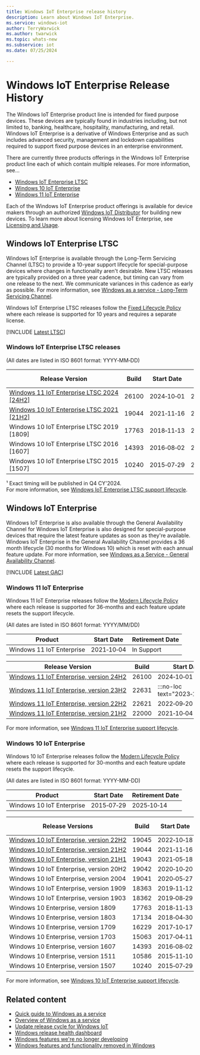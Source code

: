 ```yaml
---
title: Windows IoT Enterprise release history
description: Learn about Windows IoT Enterprise.
ms.service: windows-iot
author: TerryWarwick
ms.author: twarwick
ms.topic: whats-new
ms.subservice: iot
ms.date: 07/25/2024

---
```


# Windows IoT Enterprise Release History

The Windows IoT Enterprise product line is intended for fixed purpose devices. These devices are typically found in industries including, but not limited to, banking, healthcare, hospitality, manufacturing, and retail. Windows IoT Enterprise is a derivative of Windows Enterprise and as such includes advanced security, management and lockdown capabilities required to support fixed purpose devices in an enterprise environment.  

There are currently three products offerings in the Windows IoT Enterprise product line each of which contain multiple releases. For more information, see...

- [Windows IoT Enterprise LTSC](#windows-iot-enterprise-ltsc)
- [Windows 10 IoT Enterprise](#windows-10-iot-enterprise)
- [Windows 11 IoT Enterprise](#windows-11-iot-enterprise)

Each of the Windows IoT Enterprise product offerings is available for device makers through an authorized [Windows IoT Distributor](https://aka.ms/IoTDistributorList) for building new devices.  To learn more about licensing Windows IoT Enterprise, see [Licensing and Usage](/windows/iot/iot-enterprise/commercialization/licensing).

## Windows IoT Enterprise LTSC

Windows IoT Enterprise is available through the Long-Term Servicing Channel (LTSC) to provide a 10-year support lifecycle for special-purpose devices where changes in functionality aren't desirable. New LTSC releases are typically provided on a three year cadence, but timing can vary from one release to the next. We communicate variances in this cadence as early as possible. For more information, see [Windows as a service - Long-Term Servicing Channel](/windows/deployment/update/waas-overview#long-term-servicing-channel).

Windows IoT Enterprise LTSC releases follow the [Fixed Lifecycle Policy](/lifecycle/policies/fixed) where each release is supported for 10 years and requires a separate license.

[!INCLUDE [Latest LTSC](../../includes/incl-latest-ltsc-release.md)]

### Windows IoT Enterprise LTSC releases

(All dates are listed in ISO 8601 format: YYYY&#8209;MM&#8209;DD)

| Release Version           | Build | Start Date | End of Servicing | Update History | Windows Update Catalog |
| --- | --- | --- | --- | --- | ---|
| [Windows&nbsp;11&nbsp;IoT&nbsp;Enterprise&nbsp;LTSC&nbsp;2024 </br>[24H2]](Windows-11-IoT-Enterprise-LTSC-2024.md)|   26100 | 2024&#8209;10&#8209;01  | 2034&#8209;10&#8209;10 | | [Show&nbsp;x64&nbsp;updates](https://www.catalog.update.microsoft.com/Search.aspx?q=-Dynamic%20Cumulative%20Update%20for%20Windows%2011%20version%2024H2%20for%20x64) [Show&nbsp;ARM64&nbsp;updates](https://www.catalog.update.microsoft.com/Search.aspx?q=-Dynamic%20Cumulative%20Update%20for%20Windows%2011%20version%2024H2%20for%20Arm64) |
| [Windows&nbsp;10&nbsp;IoT&nbsp;Enterprise&nbsp;LTSC&nbsp;2021</br>[21H2]](Windows-10-IoT-Enterprise-LTSC-2021.md) |   19044 | 2021&#8209;11&#8209;16  |    2032&#8209;01&#8209;13 | [Show&nbsp;update&nbsp;history](https://support.microsoft.com/topic/windows-10-update-history-857b8ccb-71e4-49e5-b3f6-7073197d98fb)               | [Show&nbsp;x64&nbsp;updates](https://www.catalog.update.microsoft.com/Search.aspx?q=-Dynamic%20Cumulative%20Update%20for%20Windows%2010%20version%2021H2%20for%20x64) [Show&nbsp;ARM64&nbsp;updates](https://www.catalog.update.microsoft.com/Search.aspx?q=-Dynamic%20Cumulative%20Update%20for%20Windows%2010%20version%2021H2%20for%20Arm64) |
| Windows&nbsp;10&nbsp;IoT&nbsp;Enterprise&nbsp;LTSC&nbsp;2019 </br>[1809]|   17763 |  2018&#8209;11&#8209;13  |    2029&#8209;01&#8209;09    | [Show&nbsp;update&nbsp;history](https://support.microsoft.com/topic/windows-10-and-windows-server-2019-update-history-725fc2e1-4443-6831-a5ca-51ff5cbcb059)               |  [Show&nbsp;x64&nbsp;updates](https://www.catalog.update.microsoft.com/Search.aspx?q=-Dynamic%20Cumulative%20Update%20for%20Windows%2010%20version%201809%20for%20x64) [Show&nbsp;ARM64&nbsp;updates](https://www.catalog.update.microsoft.com/Search.aspx?q=-Dynamic%20Cumulative%20Update%20for%20Windows%2010%20version%201809%20for%20Arm64) |
| Windows&nbsp;10&nbsp;IoT&nbsp;Enterprise&nbsp;LTSC&nbsp;2016 </br>[1607] |   14393 |  2016&#8209;08&#8209;02  |    2026&#8209;10&#8209;13    | [Show&nbsp;update&nbsp;history](https://support.microsoft.com/topic/windows-10-and-windows-server-2016-update-history-4acfbc84-a290-1b54-536a-1c0430e9f3fd) | [Show&nbsp;x64&nbsp;updates](https://www.catalog.update.microsoft.com/Search.aspx?q=-Dynamic%20Cumulative%20Update%20for%20Windows%2010%20version%201607%20for%20x64) [Show&nbsp;x86&nbsp;updates](https://www.catalog.update.microsoft.com/Search.aspx?q=-Dynamic%20Cumulative%20Update%20for%20Windows%2010%20version%201607%20for%20x86) |
| Windows&nbsp;10&nbsp;IoT&nbsp;Enterprise&nbsp;LTSC&nbsp;2015 </br>[1507]|   10240 |  2015&#8209;07&#8209;29  |    2025&#8209;10&#8209;14    |  [Show&nbsp;update&nbsp;history](https://support.microsoft.com/topic/windows-10-update-history-93345c32-4ae1-6d1c-f885-6c0b718adf3b)              | [Show&nbsp;x64&nbsp;updates](https://www.catalog.update.microsoft.com/Search.aspx?q=-Dynamic%20Cumulative%20Update%20for%20Windows%2010%20version%201507%20for%20x64) [Show&nbsp;x86&nbsp;updates](https://www.catalog.update.microsoft.com/Search.aspx?q=-Dynamic%20Cumulative%20Update%20for%20Windows%2010%20version%201507%20for%20x64) |

¹ Exact timing will be published in Q4 CY'2024.  
For more information, see [Windows IoT Enterprise LTSC support lifecycle](/lifecycle/products/?terms=Windows%20IoT%20Enterprise%20LTS).

## Windows IoT Enterprise

Windows IoT Enterprise is also available through the General Availability Channel for Windows IoT Enterprise is also designed for special-purpose devices that require the latest feature updates as soon as they're available. Windows IoT Enterprise in the General Availability Channel provides a 36 month lifecycle (30 months for Windows 10) which is reset with each annual feature update. For more information, see [Windows as a Service - General Availability Channel](/windows/deployment/update/waas-overview#general-availability-channel).

[!INCLUDE [Latest GAC](../../includes/incl-latest-gac-release.md)]

### Windows 11 IoT Enterprise

Windows 11 IoT Enterprise releases follow the [Modern Lifecycle Policy](/lifecycle/policies/modern) where each release is supported for 36-months and each feature update resets the support lifecycle.

(All dates are listed in ISO 8601 format: YYYY/MM/DD)

| Product                        |  Start Date  | Retirement Date |
| ------------------------------ | ------------ | --------------- |
| Windows&nbsp;11&nbsp;IoT&nbsp;Enterprise      |  2021&#8209;10&#8209;04  |   In Support    |

| Release Version  | Build |  Start Date  | End of Servicing |
| ---------------- | ----- | ------------ | ---------------- |
| [Windows&nbsp;11&nbsp;IoT&nbsp;Enterprise,&nbsp;version&nbsp;24H2](Windows-11-IoT-Enterprise-23H2.md) | 26100 | 2024&#8209;10&#8209;01 | 2027&#8209;10&#8209;12 |
| [Windows&nbsp;11&nbsp;IoT&nbsp;Enterprise,&nbsp;version&nbsp;23H2](Windows-11-IoT-Enterprise-23H2.md) | 22631 | :::no-loc text="2023&#8209;10&#8209;31"::: | :::no-loc text="2026&#8209;11&#8209;10"::: |
| [Windows&nbsp;11&nbsp;IoT&nbsp;Enterprise,&nbsp;version&nbsp;22H2](Windows-11-IoT-Enterprise-22H2.md) | 22621 |  2022&#8209;09&#8209;20  | 2025&#8209;10&#8209;14 |
| [Windows&nbsp;11&nbsp;IoT&nbsp;Enterprise,&nbsp;version&nbsp;21H2](Windows-11-IoT-Enterprise-21H2.md)     | 22000 |  2021&#8209;10&#8209;04  | 2024&#8209;10&#8209;08 |

For more information, see [Windows 11 IoT Enterprise support lifecycle](/lifecycle/products/windows-11-iot-enterprise).

### Windows 10 IoT Enterprise

Windows 10 IoT Enterprise releases follow the [Modern Lifecycle Policy](/lifecycle/policies/modern) where each release is supported for 30-months and each feature update resets the support lifecycle.

(All dates are listed in ISO 8601 format: YYYY-MM-DD)

| Product                        |  Start Date  | Retirement Date |
| ------------------------------ | ------------ | --------------- |
| Windows&nbsp;10&nbsp;IoT&nbsp;Enterprise      |  2015&#8209;07&#8209;29  |   2025&#8209;10&#8209;14    |

| Release Versions | Build |  Start Date  | End of Servicing |
| --- | --- | --- | --- |
| [Windows&nbsp;10&nbsp;IoT&nbsp;Enterprise,&nbsp;version&nbsp;22H2](Windows-10-IoT-Enterprise-22H2.md) | 19045 | 2022&#8209;10&#8209;18  | 2025&#8209;10&#8209;14 |
| [Windows&nbsp;10&nbsp;IoT&nbsp;Enterprise,&nbsp;version&nbsp;21H2](Windows-10-IoT-Enterprise-21H2.md) | 19044 | 2021&#8209;11&#8209;16  | 2024&#8209;06&#8209;11 |
| [Windows&nbsp;10&nbsp;IoT&nbsp;Enterprise,&nbsp;version&nbsp;21H1](Windows-10-IoT-Enterprise-21H1.md) | 19043 | 2021&#8209;05&#8209;18  | 2022&#8209;12&#8209;13 |
| Windows&nbsp;10&nbsp;IoT&nbsp;Enterprise,&nbsp;version&nbsp;20H2     | 19042 |  2020&#8209;10&#8209;20  |    2023&#8209;05&#8209;09    |
| Windows&nbsp;10&nbsp;IoT&nbsp;Enterprise,&nbsp;version&nbsp;2004     | 19041 |  2020&#8209;05&#8209;27  |    2021&#8209;12&#8209;14    |
| Windows&nbsp;10&nbsp;IoT&nbsp;Enterprise,&nbsp;version&nbsp;1909     | 18363 |  2019&#8209;11&#8209;12  |    2022&#8209;05&#8209;10    |
| Windows&nbsp;10&nbsp;IoT&nbsp;Enterprise,&nbsp;version&nbsp;1903     | 18362 |  2019&#8209;08&#8209;29  |    2020&#8209;12&#8209;08    |
| Windows&nbsp;10&nbsp;Enterprise,&nbsp;version&nbsp;1809     | 17763 |  2018&#8209;11&#8209;13  |    2021&#8209;05&#8209;11    |
| Windows&nbsp;10&nbsp;Enterprise,&nbsp;version&nbsp;1803     | 17134 |  2018&#8209;04&#8209;30  |    2021&#8209;05&#8209;11    |
| Windows&nbsp;10&nbsp;Enterprise,&nbsp;version&nbsp;1709     | 16229 |  2017&#8209;10&#8209;17  |    2020&#8209;10&#8209;13    |
| Windows&nbsp;10&nbsp;Enterprise,&nbsp;version&nbsp;1703     | 15063 |  2017&#8209;04&#8209;11  |    2019&#8209;10&#8209;08    |
| Windows&nbsp;10&nbsp;Enterprise,&nbsp;version&nbsp;1607     | 14393 |  2016&#8209;08&#8209;02  |    2019&#8209;04&#8209;09    |
| Windows&nbsp;10&nbsp;Enterprise,&nbsp;version&nbsp;1511     | 10586 |  2015&#8209;11&#8209;10  |    2017&#8209;10&#8209;10    |
| Windows&nbsp;10&nbsp;Enterprise,&nbsp;version&nbsp;1507     | 10240 |  2015&#8209;07&#8209;29  |    2017&#8209;05&#8209;09    |

For more information, see [Windows 10 IoT Enterprise support lifecycle](/lifecycle/products/windows-10-iot-enterprise).

## Related content

- [Quick guide to Windows as a service](/windows/deployment/update/waas-quick-start)
- [Overview of Windows as a service](/windows/deployment/update/waas-overview)
- [Update release cycle for Windows IoT](/windows/deployment/update/release-cycle)
- [Windows release health dashboard](/windows/release-health/)
- [Windows features we're no longer developing](/windows/whats-new/deprecated-features)
- [Windows features and functionality removed in Windows](/windows/whats-new/removed-features)
